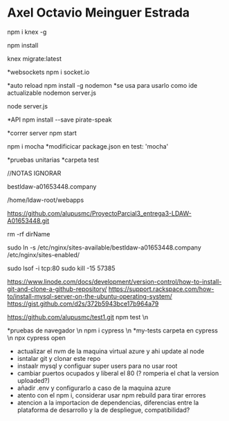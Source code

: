 # Axel Octavio Meinguer Estrada 


npm i knex -g 

npm install 

knex migrate:latest 

*websockets 
npm i socket.io 

*auto reload 
npm install -g nodemon 
*se usa para usarlo como ide actualizable 
 nodemon server.js 

node server.js 

*API 
npm install --save pirate-speak 

*correr server 
npm start 

npm i mocha 
*modificicar package.json en test: 'mocha' 

*pruebas unitarias 
*carpeta test 








//NOTAS IGNORAR

bestldaw-a01653448.company

/home/ldaw-root/webapps

https://github.com/alupusmc/ProyectoParcial3_entrega3-LDAW-A01653448.git




rm -rf dirName


sudo ln -s /etc/nginx/sites-available/bestldaw-a01653448.company /etc/nginx/sites-enabled/

sudo lsof -i tcp:80
sudo kill -15 57385

https://www.linode.com/docs/development/version-control/how-to-install-git-and-clone-a-github-repository/
https://support.rackspace.com/how-to/install-mysql-server-on-the-ubuntu-operating-system/
https://gist.github.com/d2s/372b5943bce17b964a79

https://github.com/alupusmc/test1.git
npm test \n

*pruebas de navegador \n
npm i cypress \n
*my-tests carpeta en cypress \n
npx cypress open


- actualizar el nvm de la maquina virtual azure y ahi update al node
- isntalar git y clonar este repo
- instaalr mysql y configuar super users para no usar root
- cambiar puertos ocupados y liberal el 80 (? romperia el chat la version uploaded?)
- añadir .env y configurarlo a caso de la maquina azure
- atento con el npm i, considerar usar npm rebuild para tirar errores
- atencion a la importacion de dependencias, diferencias entre la plataforma de desarrollo y la de despliegue, compatibilidad?
